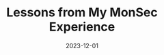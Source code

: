 ---
title: Lessons from My MonSec Experience
description: Lessons from My Monash Cyber Security Club Experience
date: 2023-12-01
tags: [MonSec]
draft: true
---